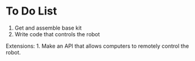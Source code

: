 # To Do List

1. Get and assemble base kit
2. Write code that controls the robot

Extensions:
	1. Make an API that allows computers to remotely control the robot.
